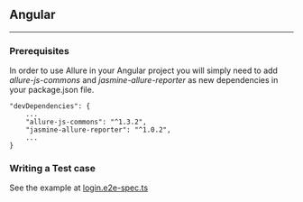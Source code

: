 ## Angular
---
### Prerequisites

In order to use Allure in your Angular project you will simply need to add *allure-js-commons* and *jasmine-allure-reporter* as new dependencies in your package.json file.

```
"devDependencies": {
	...
	"allure-js-commons": "^1.3.2",
	"jasmine-allure-reporter": "^1.0.2",
	...
}
```

### Writing a Test case

See the example at [login.e2e-spec.ts](https://github.com/systelab/seed-angular/blob/master/e2e/login/login.e2e-spec.ts)

